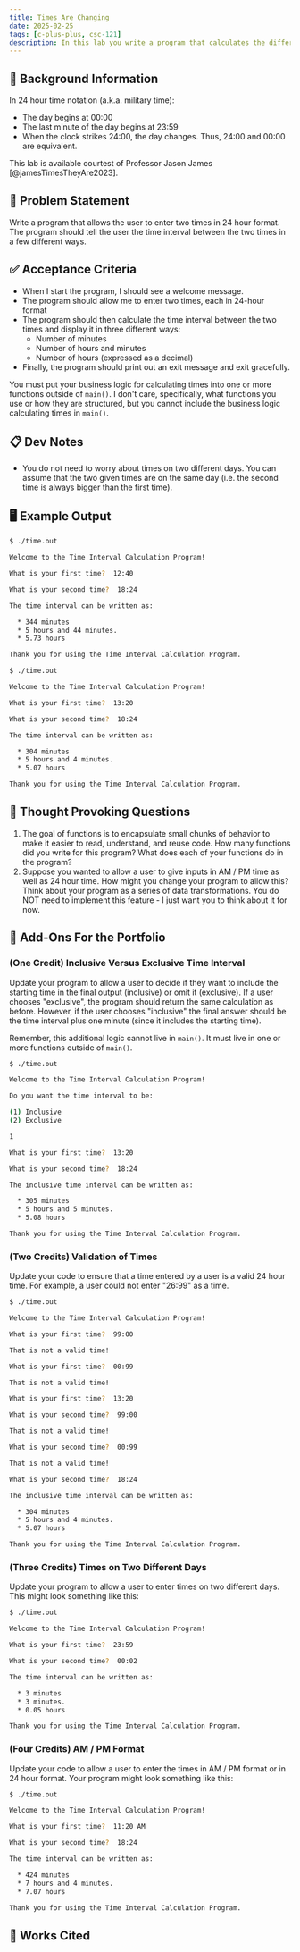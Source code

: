 ```yaml
---
title: Times Are Changing
date: 2025-02-25
tags: [c-plus-plus, csc-121]
description: In this lab you write a program that calculates the difference between two times in 24 hour format.
---
```


## 🔖 Background Information

In 24 hour time notation (a.k.a. military time):

* The day begins at 00:00
* The last minute of the day begins at 23:59
* When the clock strikes 24:00, the day changes. Thus, 24:00 and 00:00 are equivalent.

This lab is available courtest of Professor Jason James [@jamesTimesTheyAre2023].

## 🎯 Problem Statement

Write a program that allows the user to enter two times in 24 hour format. The program should tell the user the time interval between the two times in a few different ways.

## ✅ Acceptance Criteria

* When I start the program, I should see a welcome message.
* The program should allow me to enter two times, each in 24-hour format
* The program should then calculate the time interval between the two times and display it in three different ways:
  * Number of minutes
  * Number of hours and minutes
  * Number of hours (expressed as a decimal)
* Finally, the program should print out an exit message and exit gracefully.

You must put your business logic for calculating times into one or more functions outside of `main()`. I don't care, specifically, what functions you use or how they are structured, but you cannot include the business logic calculating times in `main()`.

## 📋 Dev Notes

* You do not need to worry about times on two different days. You can assume that the two given times are on the same day (i.e. the second time is always bigger than the first time).

## 🖥️ Example Output

```bash
$ ./time.out

Welcome to the Time Interval Calculation Program!

What is your first time?  12:40

What is your second time?  18:24

The time interval can be written as:

  * 344 minutes
  * 5 hours and 44 minutes.
  * 5.73 hours

Thank you for using the Time Interval Calculation Program.
```

```bash
$ ./time.out

Welcome to the Time Interval Calculation Program!

What is your first time?  13:20

What is your second time?  18:24

The time interval can be written as:

  * 304 minutes
  * 5 hours and 4 minutes.
  * 5.07 hours

Thank you for using the Time Interval Calculation Program.
```

## 📝 Thought Provoking Questions

1. The goal of functions is to encapsulate small chunks of behavior to make it easier to read, understand, and reuse code. How many functions did you write for this program? What does each of your functions do in the program?
2. Suppose you wanted to allow a user to give inputs in AM / PM time as well as 24 hour time. How might you change your program to allow this? Think about your program as a series of data transformations. You do NOT need to implement this feature - I just want you to think about it for now.

## 💼 Add-Ons For the Portfolio

### (One Credit) Inclusive Versus Exclusive Time Interval

Update your program to allow a user to decide if they want to include the starting time in the final output (inclusive) or omit it (exclusive). If a user chooses "exclusive", the program should return the same calculation as before. However, if the user chooses "inclusive" the final answer should be the time interval plus one minute (since it includes the starting time).

Remember, this additional logic cannot live in `main()`. It must live in one or more functions outside of `main()`.

```bash
$ ./time.out

Welcome to the Time Interval Calculation Program!

Do you want the time interval to be:

(1) Inclusive
(2) Exclusive

1

What is your first time?  13:20

What is your second time?  18:24

The inclusive time interval can be written as:

  * 305 minutes
  * 5 hours and 5 minutes.
  * 5.08 hours

Thank you for using the Time Interval Calculation Program.
```

### (Two Credits) Validation of Times

Update your code to ensure that a time entered by a user is a valid 24 hour time. For example, a user could not enter "26:99" as a time.

```bash
$ ./time.out

Welcome to the Time Interval Calculation Program!

What is your first time?  99:00

That is not a valid time!

What is your first time?  00:99

That is not a valid time!

What is your first time?  13:20

What is your second time?  99:00

That is not a valid time!

What is your second time?  00:99

That is not a valid time!

What is your second time?  18:24

The inclusive time interval can be written as:

  * 304 minutes
  * 5 hours and 4 minutes.
  * 5.07 hours

Thank you for using the Time Interval Calculation Program.
```

### (Three Credits) Times on Two Different Days

Update your program to allow a user to enter times on two different days. This might look something like this:

```bash
$ ./time.out

Welcome to the Time Interval Calculation Program!

What is your first time?  23:59

What is your second time?  00:02

The time interval can be written as:

  * 3 minutes
  * 3 minutes.
  * 0.05 hours

Thank you for using the Time Interval Calculation Program.
```

### (Four Credits) AM / PM Format

Update your code to allow a user to enter the times in AM / PM format or in 24 hour format. Your program might look something like this:

```bash
$ ./time.out

Welcome to the Time Interval Calculation Program!

What is your first time?  11:20 AM

What is your second time?  18:24

The time interval can be written as:

  * 424 minutes
  * 7 hours and 4 minutes.
  * 7.07 hours

Thank you for using the Time Interval Calculation Program.
```

## 📘 Works Cited

[//]: <> (This is a placeholder for where the Works Cited will be rendered for this page.)
